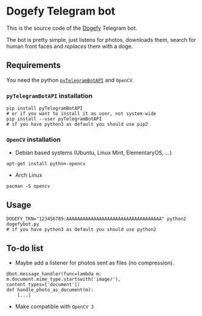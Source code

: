# Dogefy Telegram bot
This is the source code of the [Dogefy](https://telegram.me/dogefy_bot) Telegram
bot.

The bot is pretty simple, just listens for photos, downloads them, search for
human front faces and *replaces* them with a doge.

## Requirements
You need the python [`pyTelegramBotAPI`](https://github.com/eternnoir/pyTelegramBotAPI)
and `OpenCV`.

### `pyTelegramBotAPI` installation
```
pip install pyTelegramBotAPI
# or if you want to install it as user, not system-wide
pip install --user pyTelegramBotAPI
# if you have python3 as default you should use pip2
```

### `OpenCV` installation
* Debian based systems (Ubuntu, Linux Mint, ElementaryOS, ...)
```
apt-get install python-opencv
```

* Arch Linux
```
pacman -S opencv
```

## Usage

```
DOGEFY_TKN="123456789:AAAAAAAAAAAAAAAAAAAAAAAAAAAAAAAAAAA" python2 dogefybot.py
# if you have python3 as default you should use python2
```

## To-do list
* Maybe add a listener for photos sent as files (no compression).
```
@bot.message_handler(func=lambda m: m.document.mime_type.startswith('image/'),
content_types=['document'])
def handle_photo_as_document(m):
    [...]
```

* Make compatible with `OpenCV 3`
